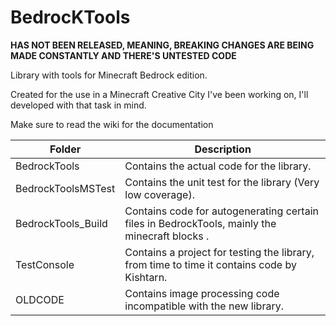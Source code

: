 # BedrocKTools

**HAS NOT BEEN RELEASED, MEANING, BREAKING CHANGES ARE BEING MADE CONSTANTLY AND THERE'S UNTESTED CODE**

Library with tools for Minecraft Bedrock edition.

Created for the use in a Minecraft Creative City I've been working on, I'll developed with that task in mind.

Make sure to read the wiki for the documentation

| Folder | Description |
| --- | --- |
| BedrockTools | Contains the actual code for the library. |
| BedrockToolsMSTest | Contains the unit test for the library (Very low coverage). |
| BedrockTools_Build | Contains code for autogenerating certain files in BedrockTools, mainly the minecraft blocks . |
| TestConsole | Contains a project for testing the library, from time to time it contains code by Kishtarn.  |
| OLDCODE | Contains image processing code incompatible with the new library.  |
